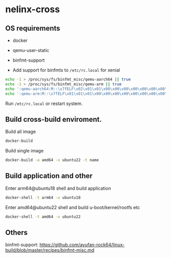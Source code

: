 # nelinx-cross


## OS requirements

* docker
* qemu-user-static
* binfmt-support

* Add support for binfmts to `/etc/rc.local` for xenial

```bash
echo -1 > /proc/sys/fs/binfmt_misc/qemu-aarch64 || true
echo -1 > /proc/sys/fs/binfmt_misc/qemu-arm || true
echo ':qemu-aarch64:M::\x7fELF\x02\x01\x01\x00\x00\x00\x00\x00\x00\x00\x00\x00\x02\x00\xb7\x00:\xff\xff\xff\xff\xff\xff\xff\x00\xff\xff\xff\xff\xff\xff\xff\xff\xfe\xff\xff\xff:/usr/bin/qemu-aarch64-static:OCF' > /proc/sys/fs/binfmt_misc/register
echo ':qemu-arm:M::\x7fELF\x01\x01\x01\x00\x00\x00\x00\x00\x00\x00\x00\x00\x02\x00\x28\x00:\xff\xff\xff\xff\xff\xff\xff\x00\xff\xff\xff\xff\xff\xff\xff\xff\xfe\xff\xff\xff:/usr/bin/qemu-arm-static:OCF' > /proc/sys/fs/binfmt_misc/register
```

Run `/etc/rc.local` or restart system.

## Build cross-build enviroment.

Build all image

```bash
docker-build
```

Build single image

```bash
docker-build -a amd64 -v ubuntu22 -t name
```

## Build application and other

Enter arm64@ubuntu18 shell and build application

```bash
docker-shell -t arm64 -v ubuntu18
```


Enter amd64@ubuntu22 shell and build u-boot/kernel/rootfs etc

```bash
docker-shell -t amd64 -v ubuntu22
```

## Others

binfmt-support:
https://github.com/ayufan-rock64/linux-build/blob/master/recipes/binfmt-misc.md
